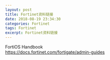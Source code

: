 ```yaml
---
layout: post
title: Fortinet资料链接
date: 2018-08-19 23:34:30
categories: Fortinet
tags: Fortinet
excerpt: Fortinet资料链接
---
```


FortiOS Handbook  
<https://docs.fortinet.com/fortigate/admin-guides>




